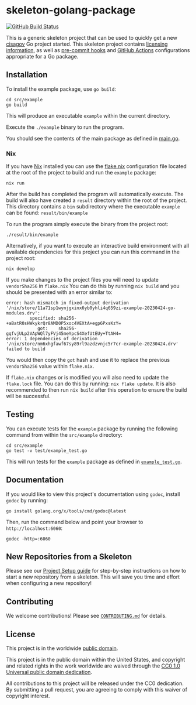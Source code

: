 # skeleton-golang-package #

[![GitHub Build Status](https://github.com/cisagov/skeleton-golang-package/workflows/build/badge.svg)](https://github.com/cisagov/skeleton-golang-package/actions)

This is a generic skeleton project that can be used to quickly get a
new [cisagov](https://github.com/cisagov) Go project started.
This skeleton project contains [licensing information](LICENSE), as
well as [pre-commit hooks](https://pre-commit.com) and
[GitHub Actions](https://github.com/features/actions) configurations
appropriate for a Go package.

## Installation ##

To install the example package, use `go build`:

```console
cd src/example
go build
```

This will produce an executable `example` within the current directory.

Execute the `./example` binary to run the program.

You should see the contents of the main package as defined in [main.go](src/example/main.go).

### Nix ###

If you have [Nix](https://nixos.org/download.html) installed you can use
the [flake.nix](flake.nix) configuration file located at the root of the
project to build and run the `example` package:

```console
nix run
```

After the build has completed the program will automatically execute. The build
will also have created a `result` directory within the root of the project.
This directory contains a `bin` subdirectory where the executable `example` can
be found: `result/bin/example`

To run the program simply execute the binary from the project root:

```console
./result/bin/example
```

Alternatively, if you want to execute an interactive build environment
with all available dependencies for this project you can run this
command in the project root:

```console
nix develop
```

If you make changes to the project files you will need to update `vendorSha256`
in `flake.nix`  You can do this by running `nix build` and you should be presented
with an error similar to:

```console
error: hash mismatch in fixed-output derivation '/nix/store/11a71sp1wynjgxinx6yb0yhli4q659zi-example-20230424-go-modules.drv':
         specified: sha256-+aBatR0sHWkykrQr8AMD0P5xoc4VEXtA+egp6PxsKzY=
            got:    sha256-gqfvjULp2VApWQl7yFVj45meYpcS4XefUtEUy+TtAH4=
error: 1 dependencies of derivation '/nix/store/nm6xhgfawf67sy89rl9azdzvnjc5r7cr-example-20230424.drv' failed to build
```

You would then copy the `got` hash and use it to replace the previous
 `vendorSha256` value within `flake.nix`.

If `flake.nix` changes or is modified you will also need to update the
`flake.lock` file. You can do this by running: `nix flake update`. It is
also recommended to then run `nix build` after this operation to ensure
the build will be successful.

## Testing ##

You can execute tests for the `example` package by running the following
command from within the `src/example` directory:

```console
cd src/example
go test -v test/example_test.go
```

This will run tests for the `example` package as defined in
[`example_test.go`](src/example/test/example_test.go).

## Documentation ##

If you would like to view this project's documentation
using `godoc`, install `godoc` by running:

```console
go install golang.org/x/tools/cmd/godoc@latest
```

Then, run the command below and point your browser to `http://localhost:6060`:

```console
godoc -http=:6060
```

## New Repositories from a Skeleton ##

Please see our [Project Setup guide](https://github.com/cisagov/development-guide/tree/develop/project_setup)
for step-by-step instructions on how to start a new repository from
a skeleton. This will save you time and effort when configuring a
new repository!

## Contributing ##

We welcome contributions!  Please see [`CONTRIBUTING.md`](CONTRIBUTING.md) for
details.

## License ##

This project is in the worldwide [public domain](LICENSE).

This project is in the public domain within the United States, and
copyright and related rights in the work worldwide are waived through
the [CC0 1.0 Universal public domain
dedication](https://creativecommons.org/publicdomain/zero/1.0/).

All contributions to this project will be released under the CC0
dedication. By submitting a pull request, you are agreeing to comply
with this waiver of copyright interest.
